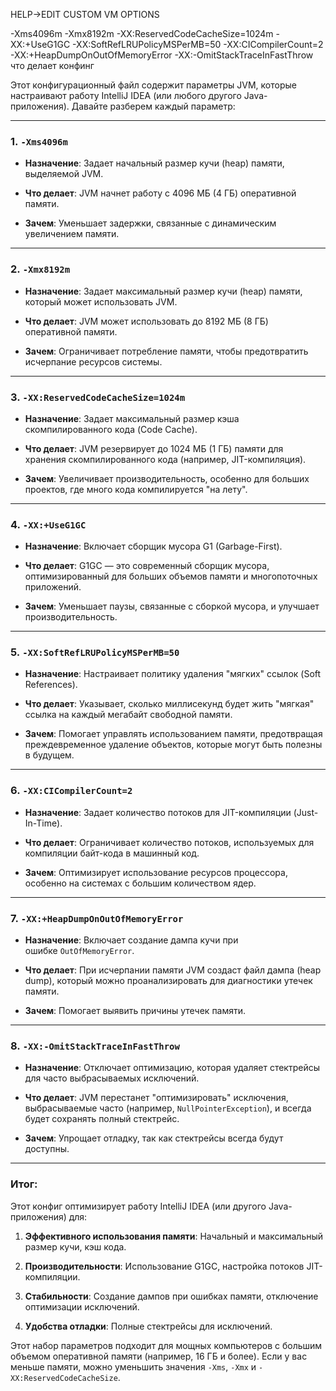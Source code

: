 HELP->EDIT CUSTOM VM OPTIONS


-Xms4096m -Xmx8192m -XX:ReservedCodeCacheSize=1024m -XX:+UseG1GC -XX:SoftRefLRUPolicyMSPerMB=50 -XX:CICompilerCount=2 -XX:+HeapDumpOnOutOfMemoryError -XX:-OmitStackTraceInFastThrow что делает конфинг


Этот конфигурационный файл содержит параметры JVM, которые настраивают работу IntelliJ IDEA (или любого другого Java-приложения). Давайте разберем каждый параметр:

---

### **1. `-Xms4096m`**

- **Назначение**: Задает начальный размер кучи (heap) памяти, выделяемой JVM.
    
- **Что делает**: JVM начнет работу с 4096 МБ (4 ГБ) оперативной памяти.
    
- **Зачем**: Уменьшает задержки, связанные с динамическим увеличением памяти.
    

---

### **2. `-Xmx8192m`**

- **Назначение**: Задает максимальный размер кучи (heap) памяти, который может использовать JVM.
    
- **Что делает**: JVM может использовать до 8192 МБ (8 ГБ) оперативной памяти.
    
- **Зачем**: Ограничивает потребление памяти, чтобы предотвратить исчерпание ресурсов системы.
    

---

### **3. `-XX:ReservedCodeCacheSize=1024m`**

- **Назначение**: Задает максимальный размер кэша скомпилированного кода (Code Cache).
    
- **Что делает**: JVM резервирует до 1024 МБ (1 ГБ) памяти для хранения скомпилированного кода (например, JIT-компиляция).
    
- **Зачем**: Увеличивает производительность, особенно для больших проектов, где много кода компилируется "на лету".
    

---

### **4. `-XX:+UseG1GC`**

- **Назначение**: Включает сборщик мусора G1 (Garbage-First).
    
- **Что делает**: G1GC — это современный сборщик мусора, оптимизированный для больших объемов памяти и многопоточных приложений.
    
- **Зачем**: Уменьшает паузы, связанные с сборкой мусора, и улучшает производительность.
    

---

### **5. `-XX:SoftRefLRUPolicyMSPerMB=50`**

- **Назначение**: Настраивает политику удаления "мягких" ссылок (Soft References).
    
- **Что делает**: Указывает, сколько миллисекунд будет жить "мягкая" ссылка на каждый мегабайт свободной памяти.
    
- **Зачем**: Помогает управлять использованием памяти, предотвращая преждевременное удаление объектов, которые могут быть полезны в будущем.
    

---

### **6. `-XX:CICompilerCount=2`**

- **Назначение**: Задает количество потоков для JIT-компиляции (Just-In-Time).
    
- **Что делает**: Ограничивает количество потоков, используемых для компиляции байт-кода в машинный код.
    
- **Зачем**: Оптимизирует использование ресурсов процессора, особенно на системах с большим количеством ядер.
    

---

### **7. `-XX:+HeapDumpOnOutOfMemoryError`**

- **Назначение**: Включает создание дампа кучи при ошибке `OutOfMemoryError`.
    
- **Что делает**: При исчерпании памяти JVM создаст файл дампа (heap dump), который можно проанализировать для диагностики утечек памяти.
    
- **Зачем**: Помогает выявить причины утечек памяти.
    

---

### **8. `-XX:-OmitStackTraceInFastThrow`**

- **Назначение**: Отключает оптимизацию, которая удаляет стектрейсы для часто выбрасываемых исключений.
    
- **Что делает**: JVM перестанет "оптимизировать" исключения, выбрасываемые часто (например, `NullPointerException`), и всегда будет сохранять полный стектрейс.
    
- **Зачем**: Упрощает отладку, так как стектрейсы всегда будут доступны.
    

---

### **Итог:**

Этот конфиг оптимизирует работу IntelliJ IDEA (или другого Java-приложения) для:

1. **Эффективного использования памяти**: Начальный и максимальный размер кучи, кэш кода.
    
2. **Производительности**: Использование G1GC, настройка потоков JIT-компиляции.
    
3. **Стабильности**: Создание дампов при ошибках памяти, отключение оптимизации исключений.
    
4. **Удобства отладки**: Полные стектрейсы для исключений.
    

Этот набор параметров подходит для мощных компьютеров с большим объемом оперативной памяти (например, 16 ГБ и более). Если у вас меньше памяти, можно уменьшить значения `-Xms`, `-Xmx` и `-XX:ReservedCodeCacheSize`.